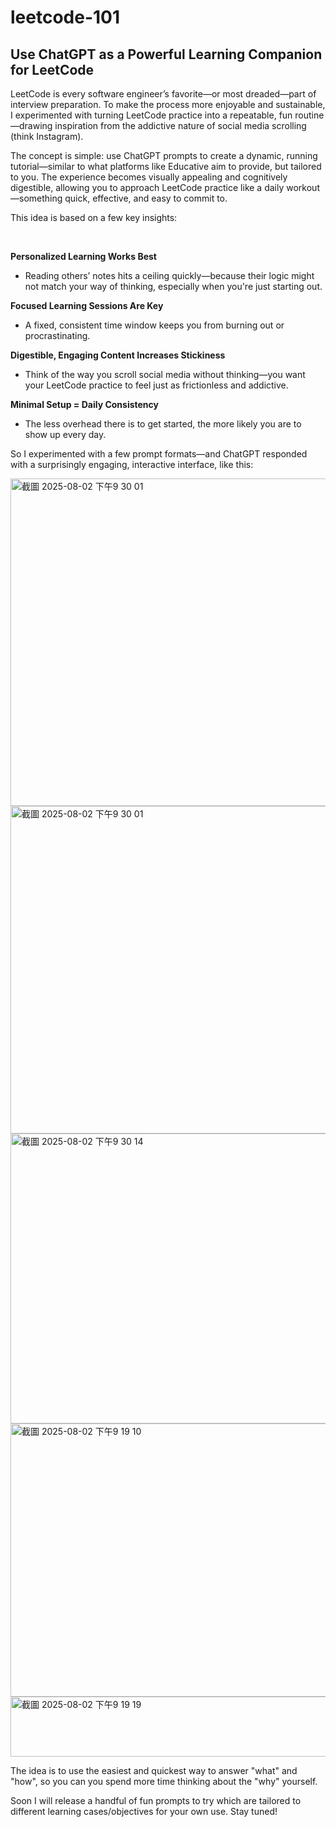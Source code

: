 # leetcode-101
## Use ChatGPT as a Powerful Learning Companion for LeetCode

LeetCode is every software engineer’s favorite—or most dreaded—part of interview preparation. To make the process more enjoyable and sustainable, I experimented with turning LeetCode practice into a repeatable, fun routine—drawing inspiration from the addictive nature of social media scrolling (think Instagram).

The concept is simple: use ChatGPT prompts to create a dynamic, running tutorial—similar to what platforms like Educative aim to provide, but tailored to you. The experience becomes visually appealing and cognitively digestible, allowing you to approach LeetCode practice like a daily workout—something quick, effective, and easy to commit to.

This idea is based on a few key insights:

<br>

**Personalized Learning Works Best**
<br>
- Reading others’ notes hits a ceiling quickly—because their logic might not match your way of thinking, especially when you're just starting out.

**Focused Learning Sessions Are Key**
<br>
- A fixed, consistent time window keeps you from burning out or procrastinating.

**Digestible, Engaging Content Increases Stickiness**
<br>
- Think of the way you scroll social media without thinking—you want your LeetCode practice to feel just as frictionless and addictive.

**Minimal Setup = Daily Consistency**
<br>
- The less overhead there is to get started, the more likely you are to show up every day.

So I experimented with a few prompt formats—and ChatGPT responded with a surprisingly engaging, interactive interface, like this:



<img width="862" height="524" alt="截圖 2025-08-02 下午9 30 01" src="https://github.com/user-attachments/assets/6b05552e-2024-4a67-b947-f371d6c1bf2f" />



<img width="862" height="524" alt="截圖 2025-08-02 下午9 30 01" src="https://github.com/user-attachments/assets/bbc440bc-1153-4b28-a4bf-0990359073af" />



<img width="872" height="464" alt="截圖 2025-08-02 下午9 30 14" src="https://github.com/user-attachments/assets/38591d0e-0178-47c2-864a-f07528cad353" />



<img width="878" height="437" alt="截圖 2025-08-02 下午9 19 10" src="https://github.com/user-attachments/assets/e3dc8540-0f82-4a62-8106-7767ae3b627b" />



<img width="863" height="96" alt="截圖 2025-08-02 下午9 19 19" src="https://github.com/user-attachments/assets/83959d41-6c70-403f-90b8-442210ef9f38" />

<br>

The idea is to use the easiest and quickest way to answer "what" and "how", so you can you spend more time thinking about the "why" yourself.

Soon I will release a handful of fun prompts to try which are tailored to different learning cases/objectives for your own use. Stay tuned!
